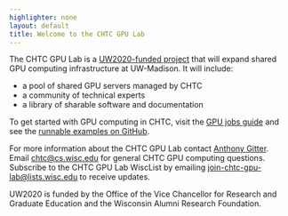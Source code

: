 ```yaml
---
highlighter: none
layout: default
title: Welcome to the CHTC GPU Lab
---
```


The CHTC GPU Lab is a [UW2020-funded project][uw2020] that will expand shared GPU 
computing infrastructure at UW-Madison.  It will include:

* a pool of shared GPU servers managed by CHTC 
* a community of technical experts
* a library of sharable software and documentation

To get started with GPU computing in CHTC, visit the [GPU jobs guide][gpu-jobs] 
and see the [runnable examples on GitHub][gpu-examples].

For more information about the CHTC GPU Lab contact [Anthony Gitter][gitter]. Email 
[chtc@cs.wisc.edu](mailto:chtc@cs.wisc.edu) for general CHTC GPU computing 
questions.  Subscribe to the CHTC GPU Lab WiscList 
by emailing [join-chtc-gpu-lab@lists.wisc.edu](mailto:join-chtc-gpu-lab@lists.wisc.edu) to receive updates.

UW2020 is funded by the Office of the Vice Chancellor for Research and Graduate 
Education and the Wisconsin Alumni Research Foundation. 

[gpu-examples]: https://github.com/CHTC/templates-GPUs
[gpu-jobs]: gpu-jobs.shtml
[gitter]: https://www.biostat.wisc.edu/~gitter/index.html
[uw2020]: https://research.wisc.edu/funding/uw2020/round-5-projects/enabling-graphics-processing-unit-based-data-science/